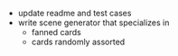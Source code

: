 - update readme and test cases
- write scene generator that specializes in
  - fanned cards
  - cards randomly assorted
